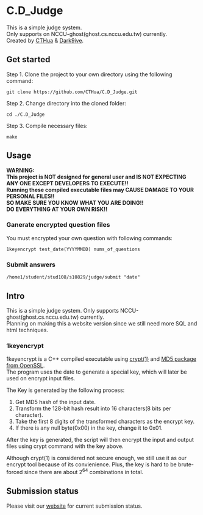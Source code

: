 # C.D_Judge

This is a simple judge system.  
Only supports on NCCU-ghost(ghost.cs.nccu.edu.tw) currently.  
Created by [CTHua](https://github.com/CTHua) & [Dark9ive](https://github.com/dark9ive).  

## Get started

Step 1. Clone the project to your own directory using the following command:

```
git clone https://github.com/CTHua/C.D_Judge.git
```

Step 2. Change directory into the cloned folder:

```
cd ./C.D_Judge
```

Step 3. Compile necessary files:

```
make
```

## Usage

__WARNING:   
This project is NOT designed for general user and IS NOT EXPECTING ANY ONE EXCEPT DEVELOPERS TO EXECUTE!!__  
__Running these compiled executable files may CAUSE DAMAGE TO YOUR PERSONAL FILES!!__  
__SO MAKE SURE YOU KNOW WHAT YOU ARE DOING!!__  
__DO EVERYTHING AT YOUR OWN RISK!!__  

### Ganerate encrypted question files

You must encrypted your own question with following commands:  

```
1keyencrypt test_date(YYYYMMDD) nums_of_questions
```

### Submit answers

```
/home1/student/stud108/s10829/judge/submit "date"
```

## Intro

This is a simple judge system. Only supports NCCU-ghost(ghost.cs.nccu.edu.tw) currently.  
Planning on making this a website version since we still need more SQL and html techniques.  

### 1keyencrypt

1keyencrypt is a C++ compiled executable using [crypt(1)](https://docs.oracle.com/cd/E19253-01/816-5165/crypt-1/index.html) and [MD5 package from OpenSSL](https://www.openssl.org/docs/man1.1.0/man3/MD5_Init.html).  
The program uses the date to generate a special key, which will later be used on encrypt input files.  
  
The Key is generated by the following process:

1. Get MD5 hash of the input date.  
2. Transform the 128-bit hash result into 16 characters(8 bits per character).  
3. Take the first 8 digits of the transformed characters as the encrypt key.  
4. If there is any null byte(0x00) in the key, change it to 0x01.  

After the key is generated, the script will then encrypt the input and output files using crypt command with the key above.  
  
Although crypt(1) is considered not secure enough, we still use it as our encrypt tool because of its convienience. Plus, the key is hard to be brute-forced since there are about 2<sup>64</sup> combinations in total.  

## Submission status

Please visit our [website](http://www.cs.nccu.edu.tw/~s10829/index.html) for current submission status.

